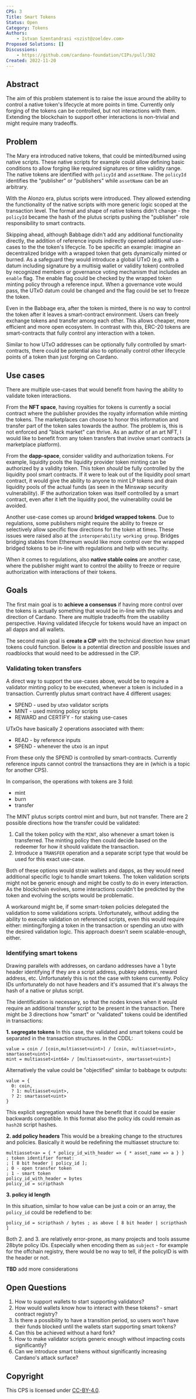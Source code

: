 ```yaml
---
CPS: 3
Title: Smart Tokens
Status: Open
Category: Tokens
Authors:
    - Istvan Szentandrasi <szist@zoeldev.com>
Proposed Solutions: []
Discussions:
    - https://github.com/cardano-foundation/CIPs/pull/382
Created: 2022-11-20
---
```


## Abstract

The aim of this problem statement is to raise the issue around the ability to control a native token's lifecycle at more points in time.
Currently only forging of the tokens can be controlled, but not interactions with them. Extending the blockchain to support other interactions is non-trivial and might require many tradeoffs.

## Problem

The Mary era introduced native tokens, that could be minted/burned using native scripts. These native scripts for example could allow defining basic conditions to allow forging like required signatures or time validity range. The native tokens are identified with `policyId` and `assetName`. The `policyId` identifies the "publisher" or "publishers" while `assetName` can be an arbitrary.

With the Alonzo era, plutus scripts were introduced. They allowed extending the functionality of the native scripts with more generic logic scoped at the transaction level. The format and shape of native tokens didn't change - the `policyId` became the hash of the plutus scripts pushing the "publisher" role responsibility to smart contracts.

Skipping ahead, although Babbage didn't add any additional functionality directly, the addition of reference inputs indirectly opened additional use-cases to the the token's lifecycle. To be specific an example: imagine an decentralized bridge with a wrapped token that gets dynamically minted or burned. As a safeguard they would introduce a global UTxO (e.g. with a datum including signature by a multisig wallet or validity token) controlled by recognized members or governance voting mechanism that includes an `enable` flag. The enable flag could be checked by the wrapped token minting policy through a reference input. When a governance vote would pass, the UTxO datum could be changed and the flag could be set to freeze the token.

Even in the Babbage era, after the token is minted, there is no way to control the token after it leaves a smart-contract environment. Users can freely exchange tokens and transfer among each other. This allows cheaper, more efficient and more open ecosystem. In contrast with this, ERC-20 tokens are smart-contracts that fully control any interaction with a token.

Similar to how UTxO addresses can be optionally fully controlled by smart-contracts, there could be potential also to optionally control other lifecycle points of a token than just forging on Cardano.

## Use cases

There are multiple use-cases that would benefit from having the ability to validate token interactions.

From the **NFT space**, having royalties for tokens is currently a social contract where the publisher provides the royalty information while minting the tokens. The marketplaces can choose to honor this information and transfer part of the token sales towards the author. The problem is, this is not enforced and "black market" can thrive. As an author of an art NFT, I would like to benefit from any token transfers that involve smart contracts (a marketplace platform).

From the **dapp-space**, consider validity and authorization tokens. For example, liquidity pools the liquidity provider token minting can be authorized by a validity token. This token _should_ be fully controlled by the liquidity pool smart contracts. If it were to leak out of the liquidity pool smart contract, it would give the ability to anyone to mint LP tokens and drain liquidity pools of the actual funds (as seen in the Minswap security vulnerability). IF the authorization token was itself controlled by a smart contract, even after it left the liquidity pool, the vulnerability could be avoided.

Another use-case comes up around **bridged wrapped tokens**. Due to regulations, some publishers might require the ability to freeze or selectively allow specific flow directions for the token at times. These issues were raised also at the `interoperability working group`. Bridges bridging stables from Ethereum would like more control over the wrapped bridged tokens to be in-line with regulations and help with security.

When it comes to regulations, also **native stable coins** are another case, where the publisher might want to control the ability to freeze or require authorization with interactions of their tokens.

## Goals

The first main goal is to **achieve a consensus** if having more control over the tokens is actually something that would be in-line with the values and direction of Cardano. There are multiple tradeoffs from the usability perspective. Having validated lifecycle for tokens would have an impact on all dapps and all wallets.

The second main goal is **create a CIP** with the technical direction how smart tokens could function. Below is a potential direction and possible issues and roadblocks that would need to be addressed in the CIP.

### Validating token transfers

A direct way to support the use-cases above, would be to require a validator minting policy to be executed, whenever a token is included in a transaction. Currently plutus smart contract have 4 different usages:

- SPEND - used by utxo validator scripts
- MINT - used minting policy scripts
- REWARD and CERTIFY - for staking use-cases

UTxOs have basically 2 operations associated with them:

- READ - by reference inputs
- SPEND - whenever the utxo is an input

From these only the SPEND is controlled by smart-contracts. Currently reference inputs cannot control the transactions they are in (which is a topic for another CPS).

In comparison, the operations with tokens are 3 fold:

- mint
- burn
- transfer

The MINT plutus scripts control mint and burn, but not transfer. There are 2 possible directions how the transfer could be validated:

1. Call the token policy with the `MINT`, also whenever a smart token is transferred. The minting policy then could decide based on the redeemer for how it should validate the transaction.
2. Introduce a `TRANSFER` operation and a separate script type that would be used for this exact use-case.

Both of these options would strain wallets and dapps, as they would need additional specific logic to handle smart tokens. The token validation scripts might not be generic enough and might be costly to do in every interaction. As the blockchain evolves, some interactions couldn't be predicted by the token and evolving the scripts would be problematic.

A workaround might be, if some smart-token policies delegated the validation to some validations scripts. Unfortunately, without adding the ability to execute validation on referenced scripts, even this would require either: minting/forging a token in the transaction or spending an utxo with the desired validation logic. This approach doesn't seem scalable-enough, either.

### Identifying smart tokens

Drawing parallels with addresses, on cardano addresses have a 1 byte header identifying if they are a script address, pubkey address, reward address, etc. Unfortunately this is not the case with tokens currently. Policy IDs unfortunately do not have headers and it's assumed that it's always the hash of a native or plutus script.

The identification is necessary, so that the nodes knows when it would require an additional transfer script to be present in the transaction. There might be 3 directions how "smart" or "validated" tokens could be identified in transactions:

**1. segregate tokens**
In this case, the validated and smart tokens could be separated in the transaction structures. In the CDDL:

```cddl
value = coin / [coin,multiasset<uint>] / [coin, multiasset<uint>, smartasset<uint>]
mint = multiasset<int64> / [multiasset<uint>, smartasset<uint>]
```

Alternatively the value could be "objectified" similar to babbage tx outputs:

```cddl
value = {
  0: coin,
  ? 1: multiasset<uint>,
  ? 2: smartasset<uint>
}
```

This explicit segregation would have the benefit that it could be easier backwards compatible. In this format also the policy ids could remain as `hash28` script hashes.

**2. add policy headers**
This would be a breaking change to the structures and policies. Basically it would be redefining the multiasset structure to:

```cddl
multiasset<a> = { * policy_id_with_header => { * asset_name => a } }
; token identifier format:
; [ 8 bit header | policy_id ];
; 0 - open transfer token
; 1 - smart token
policy_id_with_header = bytes
policy_id = scripthash
```

**3. policy id length**

In this situation, similar to how value can be just a coin or an array, the `policy_id` could be redefiend to be:

```
policy_id = scripthash / bytes ; as above [ 8 bit header | scripthash ]
```

Both 2. and 3. are relatively error-prone, as many projects and tools assume 28byte policy IDs. Especially when encoding them as `subject` - for example for the offchain registry, there would be no way to tell, if the policyID is with the header or not.

**TBD** add more considerations

## Open Questions

1. How to support wallets to start supporting validators?
1. How would wallets know how to interact with these tokens? - smart contract registry?
1. Is there a possibility to have a transition period, so users won't have their funds blocked until the wallets start supporting smart tokens?
1. Can this be achieved without a hard fork?
1. How to make validator scripts generic enough without impacting costs significantly?
1. Can we introduce smart tokens without significantly increasing Cardano's attack surface?

## Copyright

This CPS is licensed under [CC-BY-4.0](https://creativecommons.org/licenses/by/4.0/legalcode).
